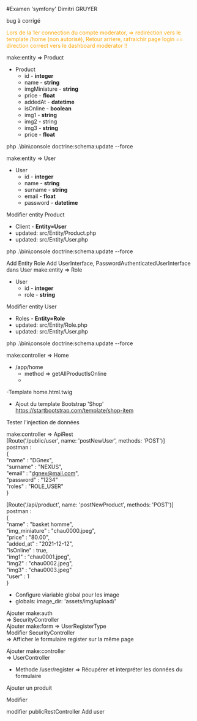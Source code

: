 #Examen 'symfony' Dimitri GRUYER

bug à corrigé<br>
<p style="color: orange">
Lors de la 1er connection du compte moderator, => redirection vers le template /home (non autorisé),
Retour arriere, rafraichir page login == direction correct vers le dashboard moderator !!
</p>

make:entity => Product <br>
- Product
    - id - <strong>integer</strong>
    - name - <strong>string</strong>
    - imgMiniature - <strong>string</strong>
    - price - <strong>float</strong>
    - addedAt - <strong>datetime</strong>
    - isOnline - <strong>boolean</strong>
    - img1 - <strong>string</strong>
    - img2 - <vstrong>string</strong>
    - img3 - <strong>string</strong>
    - price - <strong>float</strong>

php .\bin\console doctrine:schema:update --force

make:entity => User <br>
- User
  - id - <strong>integer</strong>
  - name - <strong>string</strong>
  - surname - <strong>string</strong>
  - email - <strong>float</strong>
  - password - <strong>datetime</strong>

Modifier entity Product
- Client - <strong>Entity=User</strong></li>
- updated: src/Entity/Product.php
- updated: src/Entity/User.php

php .\bin\console doctrine:schema:update --force

Add Entity Role
Add UserInterface, PasswordAuthenticatedUserInterface dans User
make:entity => Role <br>
- User
  - id - <strong>integer</strong>
  - role - <strong>string</strong>

Modifier entity User
- Roles - <strong>Entity=Role</strong></li>
- updated: src/Entity/Role.php
- updated: src/Entity/User.php

php .\bin\console doctrine:schema:update --force


make:controller => Home<br>
- /app/home
  - method => getAllProductIsOnline<br>
  - 
-Template home.html.twig
  - Ajout du template Bootstrap 'Shop'<br>
    https://startbootstrap.com/template/shop-item

Tester l'injection de données <br>

make:controller => ApiRest<br>
[Route('/public/user', name: 'postNewUser', methods: 'POST')]<br>
postman :<br>
{<br>
"name" : "DGnex",<br>
"surname" : "NEXUS",<br>
"email" : "dgnex@mail.com",<br>
"password" : "1234"<br>
"roles" : "ROLE_USER"<br>
}<br>

[Route('/api/product', name: 'postNewProduct', methods: 'POST')]<br>
postman : <br>
{<br>
  "name" : "basket homme",<br>
  "img_miniature" : "chau0000.jpeg",<br>
  "price" : "80.00",<br>
  "added_at" : "2021-12-12",<br>
  "isOnline" : true,<br>
  "img1" : "chau0001.jpeg",<br>
  "img2" : "chau0002.jpeg",<br>
  "img3" : "chau0003.jpeg"<br>
  "user" : 1<br>
}<br>

- Configure viariable global pour les image
- globals:
  image_dir: 'assets/img/upload/'

Ajouter  make:auth<br>
=> SecurityController<br>
Ajouter make:form
=> UserRegisterType<br>
Modifier SecurityController<br>
=> Afficher le formulaire register sur la même page<br>

Ajouter make:controller<br>
=> UserController
- Methode /user/register
=> Récupérer et interpréter les données du formulaire 

Ajouter un produit<br>




Modifier 

modifier publicRestController Add user

